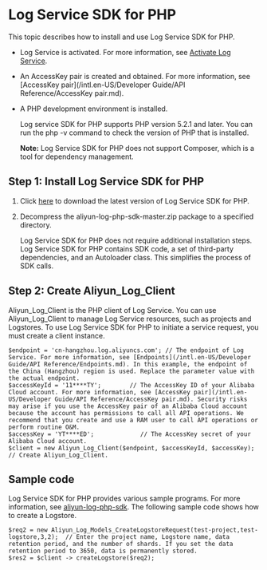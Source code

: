 # Log Service SDK for PHP

This topic describes how to install and use Log Service SDK for PHP.

-   Log Service is activated. For more information, see [Activate Log Service](https://www.alibabacloud.com/product/log-service?spm=a2c5t.10695662.1996646101.searchclickresult.536d31bdPTqffd).
-   An AccessKey pair is created and obtained. For more information, see [AccessKey pair](/intl.en-US/Developer Guide/API Reference/AccessKey pair.md).
-   A PHP development environment is installed.

    Log service SDK for PHP supports PHP version 5.2.1 and later. You can run the php -v command to check the version of PHP that is installed.

    **Note:** Log Service SDK for PHP does not support Composer, which is a tool for dependency management.


## Step 1: Install Log Service SDK for PHP

1.  Click [here](https://github.com/aliyun/aliyun-log-php-sdk) to download the latest version of Log Service SDK for PHP.

2.  Decompress the aliyun-log-php-sdk-master.zip package to a specified directory.

    Log Service SDK for PHP does not require additional installation steps. Log Service SDK for PHP contains SDK code, a set of third-party dependencies, and an Autoloader class. This simplifies the process of SDK calls.


## Step 2: Create Aliyun\_Log\_Client

Aliyun\_Log\_Client is the PHP client of Log Service. You can use Aliyun\_Log\_Client to manage Log Service resources, such as projects and Logstores. To use Log Service SDK for PHP to initiate a service request, you must create a client instance.

```
$endpoint = 'cn-hangzhou.log.aliyuncs.com'; // The endpoint of Log Service. For more information, see [Endpoints](/intl.en-US/Developer Guide/API Reference/Endpoints.md). In this example, the endpoint of the China (Hangzhou) region is used. Replace the parameter value with the actual endpoint. 
$accessKeyId = '11****TY';        // The AccessKey ID of your Alibaba Cloud account. For more information, see [AccessKey pair](/intl.en-US/Developer Guide/API Reference/AccessKey pair.md). Security risks may arise if you use the AccessKey pair of an Alibaba Cloud account because the account has permissions to call all API operations. We recommend that you create and use a RAM user to call API operations or perform routine O&M. 
$accessKey = 'YT****ED';             // The AccessKey secret of your Alibaba Cloud account. 
$client = new Aliyun_Log_Client($endpoint, $accessKeyId, $accessKey);  // Create Aliyun_Log_Client. 
```

## Sample code

Log Service SDK for PHP provides various sample programs. For more information, see [aliyun-log-php-sdk](https://github.com/aliyun/aliyun-log-php-sdk). The following sample code shows how to create a Logstore.

```
$req2 = new Aliyun_Log_Models_CreateLogstoreRequest(test-project,test-logstore,3,2);  // Enter the project name, Logstore name, data retention period, and the number of shards. If you set the data retention period to 3650, data is permanently stored. 
$res2 = $client -> createLogstore($req2);
```

